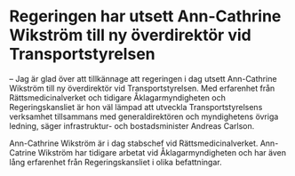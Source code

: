 # Regeringen har utsett Ann-Cathrine Wikström till ny överdirektör vid Transportstyrelsen

– Jag är glad över att tillkännage att regeringen i dag utsett Ann\-Cathrine Wikström till ny överdirektör vid Transportstyrelsen. Med erfarenhet från Rättsmedicinalverket och tidigare Åklagarmyndigheten och Regeringskansliet är hon väl lämpad att utveckla Transportstyrelsens verksamhet tillsammans med generaldirektören och myndighetens övriga ledning, säger infrastruktur\- och bostadsminister Andreas Carlson.

Ann\-Cathrine Wikström är i dag stabschef vid Rättsmedicinalverket. Ann\-Catrine Wikström har tidigare arbetat vid Åklagarmyndigheten och har även lång erfarenhet från Regeringskansliet i olika befattningar.
